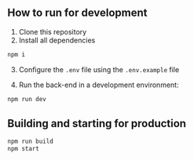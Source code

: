## How to run for development

1. Clone this repository
2. Install all dependencies

```bash
npm i
```

3. Configure the `.env` file using the `.env.example` file

4. Run the back-end in a development environment:

```bash
npm run dev
```

## Building and starting for production

```bash
npm run build
npm start
```
